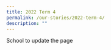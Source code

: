 ```yaml
---
title: 2022 Term 4
permalink: /our-stories/2022-term-4/
description: ""
---
```

School to update the page